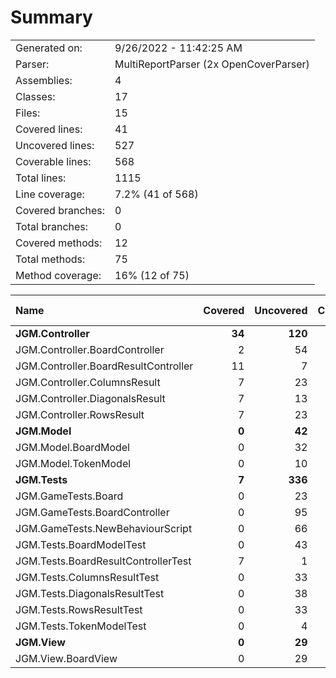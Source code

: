 ﻿# Summary
|||
|:---|:---|
| Generated on: | 9/26/2022 - 11:42:25 AM |
| Parser: | MultiReportParser (2x OpenCoverParser) |
| Assemblies: | 4 |
| Classes: | 17 |
| Files: | 15 |
| Covered lines: | 41 |
| Uncovered lines: | 527 |
| Coverable lines: | 568 |
| Total lines: | 1115 |
| Line coverage: | 7.2% (41 of 568) |
| Covered branches: | 0 |
| Total branches: | 0 |
| Covered methods: | 12 |
| Total methods: | 75 |
| Method coverage: | 16% (12 of 75) |

|**Name**|**Covered**|**Uncovered**|**Coverable**|**Total**|**Line coverage**|**Covered**|**Total**|**Branch coverage**|**Covered**|**Total**|**Method coverage**|
|:---|---:|---:|---:|---:|---:|---:|---:|---:|---:|---:|---:|
|**JGM.Controller**|**34**|**120**|**154**|**264**|**22%**|**0**|**0**|****|**10**|**22**|**45.4%**|
|JGM.Controller.BoardController|2|54|56|93|3.5%|0|0||3|13|23%|
|JGM.Controller.BoardResultController|11|7|18|31|61.1%|0|0||2|3|66.6%|
|JGM.Controller.ColumnsResult|7|23|30|48|23.3%|0|0||2|2|100%|
|JGM.Controller.DiagonalsResult|7|13|20|44|35%|0|0||1|2|50%|
|JGM.Controller.RowsResult|7|23|30|48|23.3%|0|0||2|2|100%|
|**JGM.Model**|**0**|**42**|**42**|**79**|**0%**|**0**|**0**|****|**0**|**8**|**0%**|
|JGM.Model.BoardModel|0|32|32|52|0%|0|0||0|6|0%|
|JGM.Model.TokenModel|0|10|10|27|0%|0|0||0|2|0%|
|**JGM.Tests**|**7**|**336**|**343**|**1333**|**2%**|**0**|**0**|****|**2**|**42**|**4.7%**|
|JGM.GameTests.Board|0|23|23|305|0%|0|0||0|4|0%|
|JGM.GameTests.BoardController|0|95|95|305|0%|0|0||0|6|0%|
|JGM.GameTests.NewBehaviourScript|0|66|66|305|0%|0|0||0|10|0%|
|JGM.Tests.BoardModelTest|0|43|43|95|0%|0|0||0|7|0%|
|JGM.Tests.BoardResultControllerTest|7|1|8|26|87.5%|0|0||2|2|100%|
|JGM.Tests.ColumnsResultTest|0|33|33|93|0%|0|0||0|4|0%|
|JGM.Tests.DiagonalsResultTest|0|38|38|89|0%|0|0||0|4|0%|
|JGM.Tests.RowsResultTest|0|33|33|93|0%|0|0||0|4|0%|
|JGM.Tests.TokenModelTest|0|4|4|22|0%|0|0||0|1|0%|
|**JGM.View**|**0**|**29**|**29**|**49**|**0%**|**0**|**0**|****|**0**|**3**|**0%**|
|JGM.View.BoardView|0|29|29|49|0%|0|0||0|3|0%|
